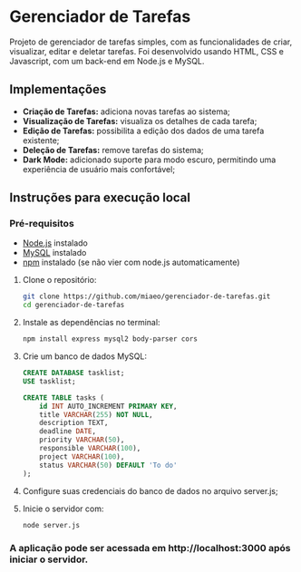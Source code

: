 # Gerenciador de Tarefas

Projeto de gerenciador de tarefas simples, com as funcionalidades de criar, visualizar, editar e deletar tarefas. Foi desenvolvido usando HTML, CSS e Javascript, com um back-end em Node.js e MySQL.

## Implementações

- **Criação de Tarefas:** adiciona novas tarefas ao sistema;
- **Visualização de Tarefas:** visualiza os detalhes de cada tarefa;
- **Edição de Tarefas:** possibilita a edição dos dados de uma tarefa existente;
- **Deleção de Tarefas:** remove tarefas do sistema;
- **Dark Mode:** adicionado suporte para modo escuro, permitindo uma experiência de usuário mais confortável;


## Instruções para execução local

### Pré-requisitos
- [Node.js](https://nodejs.org/) instalado
- [MySQL](https://www.mysql.com/) instalado
- [npm](https://www.npmjs.com/) instalado (se não vier com node.js automaticamente)

1. Clone o repositório:

   ```bash
   git clone https://github.com/miaeo/gerenciador-de-tarefas.git
   cd gerenciador-de-tarefas

2. Instale as dependências no terminal:
   ```bash
   npm install express mysql2 body-parser cors

4. Crie um banco de dados MySQL:
   ```sql
   CREATE DATABASE tasklist;
   USE tasklist;
   
   CREATE TABLE tasks (
       id INT AUTO_INCREMENT PRIMARY KEY,
       title VARCHAR(255) NOT NULL,
       description TEXT,
       deadline DATE,
       priority VARCHAR(50),
       responsible VARCHAR(100),
       project VARCHAR(100),
       status VARCHAR(50) DEFAULT 'To do'
   );

5. Configure suas credenciais do banco de dados no arquivo server.js;

6. Inicie o servidor com:
   ```bash
   node server.js

### A aplicação pode ser acessada em http://localhost:3000 após iniciar o servidor.
